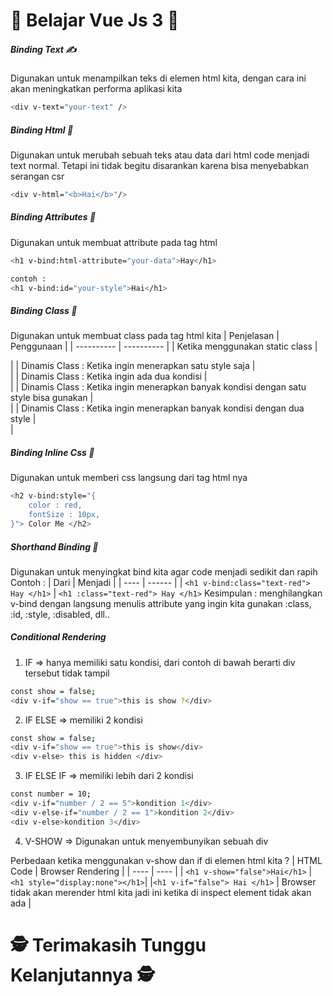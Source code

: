 # 🤖 Belajar Vue Js 3 🤖

##### Binding Text ✍️

Digunakan untuk menampilkan teks di elemen html kita, dengan cara ini akan meningkatkan performa aplikasi kita

```sh
<div v-text="your-text" />
```

##### Binding Html 🧶

Digunakan untuk merubah sebuah teks atau data dari html code menjadi text normal. Tetapi ini tidak begitu disarankan karena bisa menyebabkan serangan csr

```sh
<div v-html="<b>Hai</b>"/>
```

##### Binding Attributes 🧣

Digunakan untuk membuat attribute pada tag html

```sh
<h1 v-bind:html-attribute="your-data">Hay</h1>

contoh :
<h1 v-bind:id="your-style">Hai</h1>
```

##### Binding Class 👀

Digunakan untuk membuat class pada tag html kita
| Penjelasan | Penggunaan |
| ---------- | ---------- |
| Ketika menggunakan static class | <div class="your-css"></div> |
| Dinamis Class : Ketika ingin menerapkan satu style saja | <div  v-bind:class="isOpen && 'open'"></div> |
| Dinamis Class : Ketika ingin ada dua kondisi | <div v-bind:class="isOpen ? 'open' : 'close'"></div> |
| Dinamis Class : Ketika ingin menerapkan banyak kondisi dengan satu style bisa gunakan | <div v-bind:class="{'open' : isOpen,'finish' : isFinish,}"></div> |
| Dinamis Class : Ketika ingin menerapkan banyak kondisi dengan dua style | <div v-bind:class="[isOpen && 'open', isPromo ? 'promo' : 'no-promo']"></div> |

##### Binding Inline Css 🤡

Digunakan untuk memberi css langsung dari tag html nya

```sh
<h2 v-bind:style="{
    color : red,
    fontSize : 10px,
}"> Color Me </h2>
```

##### Shorthand Binding 🤗

Digunakan untuk menyingkat bind kita agar code menjadi sedikit dan rapih
Contoh :
| Dari | Menjadi |
| ---- | ------ |
| `<h1 v-bind:class="text-red"> Hay </h1>` | `<h1 :class="text-red"> Hay </h1>`
Kesimpulan : menghilangkan v-bind dengan langsung menulis attribute yang ingin kita gunakan :class, :id, :style, :disabled, dll..

##### Conditional Rendering

1. IF => hanya memiliki satu kondisi, dari contoh di bawah berarti div tersebut tidak tampil

```sh
const show = false;
<div v-if="show == true">this is show ?</div>
```

2. IF ELSE => memiliki 2 kondisi

```sh
const show = false;
<div v-if="show == true">this is show</div>
<div v-else> this is hidden </div>
```

3. IF ELSE IF => memiliki lebih dari 2 kondisi

```sh
const number = 10;
<div v-if="number / 2 == 5">kondition 1</div>
<div v-else-if="number / 2 == 1">kondition 2</div>
<div v-else>kondition 3</div>
```

4. V-SHOW => Digunakan untuk menyembunyikan sebuah div

Perbedaan ketika menggunakan v-show dan if di elemen html kita ?
| HTML Code | Browser Rendering |
| ---- | ---- |
| `<h1 v-show="false">Hai</h1>` | `<h1 style="display:none"></h1>`|
|`<h1 v-if="false"> Hai </h1>` | Browser tidak akan merender html kita jadi ini ketika di inspect element tidak akan ada |

# 🕵️ Terimakasih Tunggu Kelanjutannya 🕵️
